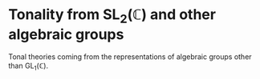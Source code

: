 # Tonality from $\text{SL}_2(\mathbb{C})$ and other algebraic groups
Tonal theories coming from the representations of algebraic groups other than $\text{GL}_1(\mathbb{C})$.
